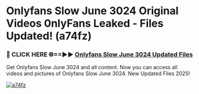 # Onlyfans Slow June 3024 Original Videos 0nlyFans Leaked - Files Updated! (a74fz)

<h3>🔴 CLICK HERE 🌐==►► <a href="https://tinyurl.com/3hn5wdd3" rel="nofollow">Onlyfans Slow June 3024 Updated Files</a></h3>

Get Onlyfans Slow June 3024 and all content. Now you can access all videos and pictures of Onlyfans Slow June 3024. New Updated Files 2025!

[![a74fz](https://i.imgur.com/4HnBqBT.gif)](https://tinyurl.com/3hn5wdd3)
